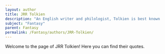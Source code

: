 ```yaml
---
layout: author
title: JRR Tolkien
description: "An English writer and philologist, Tolkien is best known for his high fantasy works, including 'The Hobbit' and 'The Lord of the Rings' trilogy, which set the standard for modern fantasy literature."
subject: "Fantasy"
parent: Fantasy
permalink: /Fantasy/authors/JRR-Tolkien/
---
```


Welcome to the page of JRR Tolkien! Here you can find their quotes.
